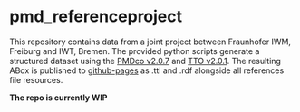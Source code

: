 # pmd_referenceproject

This repository contains data from a joint project between Fraunhofer IWM, Freiburg and IWT, Bremen. The provided python scripts generate a structured dataset using the [PMDco v2.0.7](https://github.com/materialdigital/core-ontology) and [TTO v2.0.1](https://github.com/materialdigital/application-ontologies). The resulting ABox is published to [github-pages](https://matttjung.github.io/pmd_referenceproject/) as .ttl and .rdf alongside all references file resources.

**The repo is currently WIP**